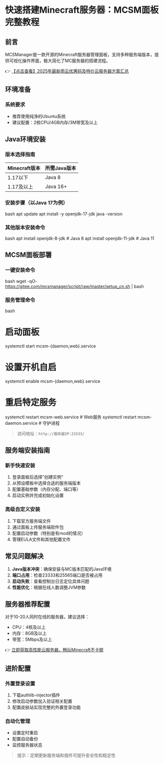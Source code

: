 # 快速搭建Minecraft服务器：MCSM面板完整教程

## 前言

MCSManager是一款开源的Minecraft服务器管理面板，支持多种服务端版本，提供可视化操作界面，极大简化了MC服务器的搭建流程。

👉 [【点击查看】2025年最新雨云优惠码及特价云服务器方案汇总](https://bit.ly/RainYun)

## 环境准备

### 系统要求
- 推荐使用纯净的Ubuntu系统
- 建议配置：2核CPU/4GB内存/3M带宽及以上

## Java环境安装

### 版本选择指南
| Minecraft版本 | 所需Java版本 |
|---------------|-------------|
| 1.17以下      | Java 8      |
| 1.17及以上    | Java 16+    |

### 安装步骤（以Java 17为例）
bash
apt update
apt install -y openjdk-17-jdk
java -version

### 其他版本安装命令
bash
apt install openjdk-8-jdk   # Java 8
apt install openjdk-11-jdk   # Java 11

## MCSM面板部署

### 一键安装命令
bash
wget -qO- https://gitee.com/mcsmanager/script/raw/master/setup_cn.sh | bash

### 服务管理命令
bash
# 启动面板
systemctl start mcsm-{daemon,web}.service

# 设置开机自启
systemctl enable mcsm-{daemon,web}.service

# 重启特定服务
systemctl restart mcsm-web.service      # Web服务
systemctl restart mcsm-daemon.service   # 守护进程

> 访问地址：`http://服务器IP:23333/`

## 服务端安装指南

### 新手快速安装
1. 登录面板后选择"创建实例"
2. 从预设模板中选择合适的服务端版本
3. 配置基础参数（内存分配、端口等）
4. 启动实例并完成初始化设置

### 高级自定义安装
1. 下载官方服务端文件
2. 通过面板上传服务端软件包
3. 配置启动参数（特别是有mod的情况）
4. 管理EULA文件和其他配置文件

## 常见问题解决

1. **Java版本冲突**：确保安装与MC版本匹配的Java环境
2. **端口占用**：检查23333和25565端口是否被占用
3. **启动失败**：查看控制台日志定位具体问题
4. **性能优化**：根据在线人数调整JVM参数

## 服务器推荐配置

对于10-20人同时在线的服务器，建议选择：
- CPU：4核及以上
- 内存：8GB及以上
- 带宽：5Mbps及以上

👉 [立即获取高性能云服务器，畅玩Minecraft不卡顿](https://bit.ly/RainYun)

## 进阶配置

### 外置登录设置
1. 下载authlib-injector插件
2. 修改启动参数加入验证相关配置
3. 配置皮肤站实现完整的外置登录功能

### 自动化管理
- 设置定时重启
- 配置自动备份
- 监控服务器状态

> 提示：定期更新服务端和插件可提升安全性和稳定性